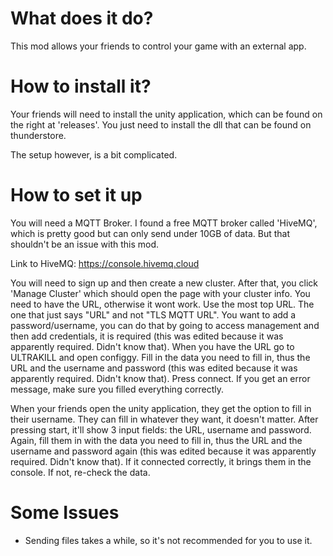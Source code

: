 # What does it do?
This mod allows your friends to control your game with an external app.

# How to install it?
Your friends will need to install the unity application, which can be found on the right at 'releases'.
You just need to install the dll that can be found on thunderstore.

The setup however, is a bit complicated.

# How to set it up
You will need a MQTT Broker. I found a free MQTT broker called 'HiveMQ', which is pretty good but can only send under 10GB of data. But that shouldn't be an issue with this mod.

Link to HiveMQ: https://console.hivemq.cloud

You will need to sign up and then create a new cluster.
After that, you click 'Manage Cluster' which should open the page with your cluster info.
You need to have the URL, otherwise it wont work. Use the most top URL. The one that just says "URL" and not "TLS MQTT URL".
You want to add a password/username, you can do that by going to access management and then add credentials, it is required (this was edited because it was apparently required. Didn't know that).
When you have the URL go to ULTRAKILL and open configgy. Fill in the data you need to fill in, thus the URL and the username and password (this was edited because it was apparently required. Didn't know that).
Press connect. If you get an error message, make sure you filled everything correctly.

When your friends open the unity application, they get the option to fill in their username. They can fill in whatever they want, it doesn't matter.
After pressing start, it'll show 3 input fields: the URL, username and password. Again, fill them in with the data you need to fill in, thus the URL and the username and password again (this was edited because it was apparently required. Didn't know that).
If it connected correctly, it brings them in the console. If not, re-check the data.

# Some Issues
- Sending files takes a while, so it's not recommended for you to use it.
